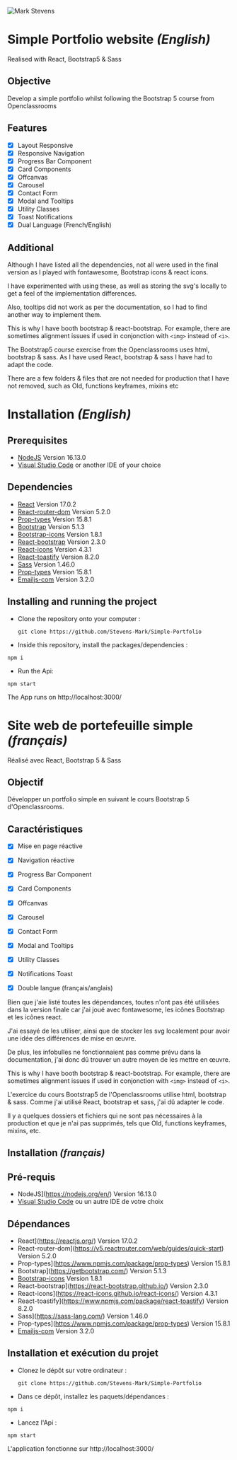 ![Mark Stevens](/src/screenshot/screenshot.png)


# Simple Portfolio website *(English)*

Realised with React, Bootstrap5 & Sass 

## Objective
Develop a simple portfolio whilst following the Bootstrap 5 course from Openclassrooms

## Features
- [x] Layout Responsive
- [x] Responsive Navigation
- [x] Progress Bar Component
- [x] Card Components
- [x] Offcanvas
- [x] Carousel
- [x] Contact Form
- [x] Modal and Tooltips
- [x] Utility Classes
- [x] Toast Notifications
- [x] Dual Language (French/English)

## Additional
Although I have listed all the dependencies, not all were used in the final version as I played with fontawesome, Bootstrap icons & react icons. 

I have experimented with using these, as well as storing the svg's locally to get a feel of the implementation differences. 

Also, tooltips did not work as per the documentation, so I had to find another way to implement them. 

This is why I have booth bootstrap & react-bootstrap. 
For example, there are sometimes alignment issues if used in conjonction with `<img>` instead of `<i>`. 

The Bootstrap5 course exercise from the Openclassrooms uses html, bootstrap & sass. 
As I have used React, bootstrap & sass I have had to adapt the code. 

There are a few folders & files that are not needed for production that I have not removed, such as Old, functions keyframes, mixins etc


# Installation *(English)*

## Prerequisites

- [NodeJS](https://nodejs.org/en/)  Version 16.13.0 
- [Visual Studio Code](https://code.visualstudio.com/) or another IDE of your choice

## Dependencies

- [React](https://reactjs.org/) Version 17.0.2
- [React-router-dom](https://v5.reactrouter.com/web/guides/quick-start) Version 5.2.0
- [Prop-types](https://www.npmjs.com/package/prop-types) Version 15.8.1
- [Bootstrap](https://getbootstrap.com/) Version 5.1.3
- [Bootstrap-icons](https://icons.getbootstrap.com/) Version 1.8.1
- [React-bootstrap](https://react-bootstrap.github.io/) Version 2.3.0
- [React-icons](https://react-icons.github.io/react-icons/) Version 4.3.1
- [React-toastify](https://www.npmjs.com/package/react-toastify) Version 8.2.0
- [Sass](https://sass-lang.com/) Version 1.46.0
- [Prop-types](https://www.npmjs.com/package/prop-types) Version 15.8.1
- [Emailjs-com](https://www.npmjs.com/package/emailjs-com) Version 3.2.0

## Installing and running the project

- Clone the repository onto your computer :

  `git clone https://github.com/Stevens-Mark/Simple-Portfolio`

- Inside this repository, install the packages/dependencies :

 `npm i`

- Run the Api:

 `npm start`

The App runs on http://localhost:3000/


# Site web de portefeuille simple *(français)*

Réalisé avec React, Bootstrap 5 & Sass

## Objectif
Développer un portfolio simple en suivant le cours Bootstrap 5 d'Openclassrooms.

## Caractéristiques

- [x] Mise en page réactive
- [x] Navigation réactive
- [x] Progress Bar Component
- [x] Card Components
- [x] Offcanvas
- [x] Carousel
- [x] Contact Form
- [x] Modal and Tooltips
- [x] Utility Classes
- [x] Notifications Toast
- [x] Double langue (français/anglais)


Bien que j'aie listé toutes les dépendances, toutes n'ont pas été utilisées dans la version finale car j'ai joué avec fontawesome, les icônes Bootstrap et les icônes react.

J'ai essayé de les utiliser, ainsi que de stocker les svg localement pour avoir une idée des différences de mise en œuvre.

De plus, les infobulles ne fonctionnaient pas comme prévu dans la documentation, j'ai donc dû trouver un autre moyen de les mettre en œuvre.

This is why I have booth bootstrap & react-bootstrap. 
For example, there are sometimes alignment issues if used in conjonction with `<img>` instead of `<i>`.

L'exercice du cours Bootstrap5 de l'Openclassrooms utilise html, bootstrap & sass. 
Comme j'ai utilisé React, bootstrap et sass, j'ai dû adapter le code.

Il y a quelques dossiers et fichiers qui ne sont pas nécessaires à la production et que je n'ai pas supprimés, tels que Old, functions keyframes, mixins, etc.

## Installation *(français)*

## Pré-requis

- NodeJS](https://nodejs.org/en/) Version 16.13.0 
- [Visual Studio Code](https://code.visualstudio.com/) ou un autre IDE de votre choix

## Dépendances

- React](https://reactjs.org/) Version 17.0.2
- React-router-dom](https://v5.reactrouter.com/web/guides/quick-start) Version 5.2.0
- Prop-types](https://www.npmjs.com/package/prop-types) Version 15.8.1
- Bootstrap](https://getbootstrap.com/) Version 5.1.3
- [Bootstrap-icons](https://icons.getbootstrap.com/) Version 1.8.1
- React-bootstrap](https://react-bootstrap.github.io/) Version 2.3.0
- React-icons](https://react-icons.github.io/react-icons/) Version 4.3.1
- React-toastify](https://www.npmjs.com/package/react-toastify) Version 8.2.0
- Sass](https://sass-lang.com/) Version 1.46.0
- Prop-types](https://www.npmjs.com/package/prop-types) Version 15.8.1
- [Emailjs-com](https://www.npmjs.com/package/emailjs-com) Version 3.2.0

## Installation et exécution du projet

- Clonez le dépôt sur votre ordinateur :

  `git clone https://github.com/Stevens-Mark/Simple-Portfolio`

- Dans ce dépôt, installez les paquets/dépendances :

 `npm i`

- Lancez l'Api :

 `npm start`

L'application fonctionne sur http://localhost:3000/
